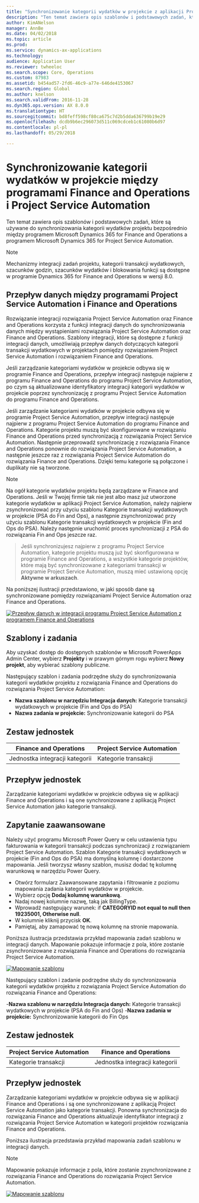 ```yaml
---
title: "Synchronizowanie kategorii wydatków w projekcie z aplikacji Project Service Automation"
description: "Ten temat zawiera opis szablonów i podstawowych zadań, które są używane do synchronizowania kategorii wydatków projektu bezpośrednio między programem Microsoft Dynamics 365 for Finance and Operations a programem Microsoft Dynamics 365 for Project Service Automation."
author: KimANelson
manager: AnnBe
ms.date: 04/02/2018
ms.topic: article
ms.prod: 
ms.service: dynamics-ax-applications
ms.technology: 
audience: Application User
ms.reviewer: twheeloc
ms.search.scope: Core, Operations
ms.custom: 87983
ms.assetid: b454ad57-2fd6-46c9-a77e-646de4153067
ms.search.region: Global
ms.author: knelson
ms.search.validFrom: 2016-11-28
ms.dyn365.ops.version: AX 8.0.0
ms.translationtype: HT
ms.sourcegitcommit: bd8feff598cf80ca675c7d2b5dda636799b19e29
ms.openlocfilehash: dcdb9b6ec296073d511c069cdceb1c61080b6d97
ms.contentlocale: pl-pl
ms.lasthandoff: 05/29/2018

---
```


# <a name="synchronize-project-expense-categories-between-finance-and-operations-and-project-service-automation"></a>Synchronizowanie kategorii wydatków w projekcie między programami Finance and Operations i Project Service Automation

Ten temat zawiera opis szablonów i podstawowych zadań, które są używane do synchronizowania kategorii wydatków projektu bezpośrednio między programem Microsoft Dynamics 365 for Finance and Operations a programem Microsoft Dynamics 365 for Project Service Automation.

> [!NOTE]
> Mechanizmy integracji zadań projektu, kategorii transakcji wydatkowych, szacunków godzin, szacunków wydatków i blokowania funkcji są dostępne w programie Dynamics 365 for Finance and Operations w wersji 8.0.

## <a name="data-flow-for-project-service-automation-and-finance-and-operations"></a>Przepływ danych między programami Project Service Automation i Finance and Operations

Rozwiązanie integracji rozwiązania Project Service Automation oraz Finance and Operations korzysta z funkcji integracji danych do synchronizowania danych między wystąpieniami rozwiązania Project Service Automation oraz Finance and Operations. Szablony integracji, które są dostępne z funkcji integracji danych, umożliwiają przepływ danych dotyczących kategorii transakcji wydatkowych w projektach pomiędzy rozwiązaniem Project Service Automation i rozwiązaniem Finance and Operations.

Jeśli zarządzanie kategoriami wydatków w projekcie odbywa się w programie Finance and Operations, przepływ integracji następuje najpierw z programu Finance and Operations do programu Project Service Automation, po czym są aktualizowane identyfikatory integracji kategorii wydatków w projekcie poprzez synchronizację z programu Project Service Automation do programu Finance and Operations.

Jeśli zarządzanie kategoriami wydatków w projekcie odbywa się w programie Project Service Automation, przepływ integracji następuje najpierw z programu Project Service Automation do programu Finance and Operations. Kategorie projektu muszą być skonfigurowane w rozwiązaniu Finance and Operations przed synchronizacją z rozwiązania Project Service Automation. Następnie przeprowadź synchronizację z rozwiązania Finance and Operations ponownie do rozwiązania Project Service Automation, a następnie jeszcze raz z rozwiązania Project Service Automation do rozwiązania Finance and Operations. Dzięki temu kategorie są połączone i duplikaty nie są tworzone.

> [!NOTE]
> Na ogół kategorie wydatków projektu będą zarządzane w Finance and Operations. Jeśli w Twojej firmie tak nie jest albo masz już utworzone kategorie wydatków w aplikacji Project Service Automation, należy najpierw zsynchronizować przy użyciu szablonu Kategorie transakcji wydatkowych w projekcie (PSA do Fin and Ops), a następnie zsynchronizować przy użyciu szablonu Kategorie transakcji wydatkowych w projekcie (Fin and Ops do PSA). Należy następnie uruchomić proces synchronizacji z PSA do rozwiązania Fin and Ops jeszcze raz.

> Jeśli synchronizujesz najpierw z programu Project Service Automation, kategorie projektu muszą już być skonfigurowana w programie Finance and Operations, a wszystkie kategorie projektów, które mają być synchronizowane z kategoriami transakcji w programie Project Service Automation, muszą mieć ustawioną opcję **Aktywne w arkuszach**.

Na poniższej ilustracji przedstawiono, w jaki sposób dane są synchronizowane pomiędzy rozwiązaniami Project Service Automation oraz Finance and Operations.

[![Przepływ danych w integracji programu Project Service Automation z programem Finance and Operations](./media/ProjectExpenseCategoriesFlow.png)](./media/ProjectExpenseCategoriesFlow.png)


## <a name="templates-and-tasks"></a>Szablony i zadania

Aby uzyskać dostęp do dostępnych szablonów w Microsoft PowerApps Admin Center, wybierz **Projekty** i w prawym górnym rogu wybierz **Nowy projekt**, aby wybierać szablony publiczne.

Następujący szablon i zadania podrzędne służy do synchronizowania kategorii wydatków projektu z rozwiązania Finance and Operations do rozwiązania Project Service Automation:

-  **Nazwa szablonu w narzędziu Integracja danych:** Kategorie transakcji wydatkowych w projekcie (Fin and Ops do PSA)
-  **Nazwa zadania w projekcie:** Synchronizowanie kategorii do PSA

## <a name="entity-set"></a>Zestaw jednostek

| Finance and Operations               | Project Service Automation    |
|--------------------------------------|-------------------------------|
| Jednostka integracji kategorii    | Kategorie transakcji        |

## <a name="entity-flow"></a>Przepływ jednostek

Zarządzanie kategoriami wydatków w projekcie odbywa się w aplikacji Finance and Operations i są one synchronizowane z aplikacją Project Service Automation jako kategorie transakcji.

## <a name="power-query"></a>Zapytanie zaawansowane

Należy użyć programu Microsoft Power Query w celu ustawienia typu fakturowania w kategorii transakcji podczas synchronizacji z rozwiązaniem Project Service Automation. Szablon Kategorie transakcji wydatkowych w projekcie (Fin and Ops do PSA) ma domyślną kolumnę i dostarczone mapowania. Jeśli tworzysz własny szablon, musisz dodać tę kolumnę warunkową w narzędziu Power Query.
- Otwórz formularz Zaawansowane zapytania i filtrowanie z poziomu mapowania zadania kategorii wydatków w projekcie.
- Wybierz opcję **Dodaj kolumnę warunkową**.
- Nadaj nowej kolumnie nazwę, taką jak BillingType.
- Wprowadź następujący warunek: if **CATEGORYID not equal to null then 19235001, Otherwise null**.
- W kolumnie kliknij przycisk **OK**.
- Pamiętaj, aby zamapować tę nową kolumnę na stronie mapowania.

Poniższa ilustracja przedstawia przykład mapowania zadań szablonu w integracji danych. Mapowanie pokazuje informacje z pola, które zostanie zsynchronizowane z rozwiązania Finance and Operations do rozwiązania Project Service Automation.

[![Mapowanie szablonu](./media/ProjectExpenseCategoriesToPSAMapping.jpg)](./media/ProjectExpenseCategoriesToPSAMapping.jpg)

Następujący szablon i zadanie podrzędne służy do synchronizowania kategorii wydatków projektu z rozwiązania Project Service Automation do rozwiązania Finance and Operations:

-**Nazwa szablonu w narzędziu Integracja danych:** Kategorie transakcji wydatkowych w projekcie (PSA do Fin and Ops) -**Nazwa zadania w projekcie:** Synchronizowanie kategorii do Fin Ops

## <a name="entity-set"></a>Zestaw jednostek

| Project Service Automation      | Finance and Operations             |
|---------------------------------|------------------------------------|
| Kategorie transakcji          | Jednostka integracji kategorii  | 

## <a name="entity-flow"></a>Przepływ jednostek

Zarządzanie kategoriami wydatków w projekcie odbywa się w aplikacji Finance and Operations i są one synchronizowane z aplikacją Project Service Automation jako kategorie transakcji. Ponowna synchronizacja do rozwiązania Finance and Operations aktualizuje identyfikator integracji z rozwiązania Project Service Automation w kategorii projektów rozwiązania Finance and Operations.

Poniższa ilustracja przedstawia przykład mapowania zadań szablonu w integracji danych.

> [!NOTE]
> Mapowanie pokazuje informacje z pola, które zostanie zsynchronizowane z rozwiązania Finance and Operations do rozwiązania Project Service Automation.

[![Mapowanie szablonu](./media/ProjectExpenseCategoriesToFinOpsMapping.jpg)](./media/ProjectExpenseCategoriesToFinOpsMapping.jpg)

